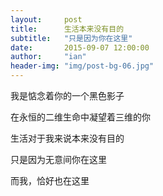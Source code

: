 ```yaml
---
layout:     post
title:      生活本来没有目的
subtitle:   "只是因为你在这里"
date:       2015-09-07 12:00:00
author:     "ian"
header-img: "img/post-bg-06.jpg"
---
```


<p>我是惦念着你的一个黑色影子</p>
<p>在永恒的二维生命中凝望着三维的你</p>
<p>生活对于我来说本来没有目的</p>
<p>只是因为无意间你在这里</p>
<p>而我，恰好也在这里</p>